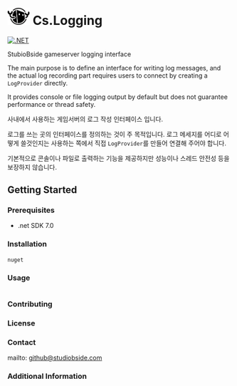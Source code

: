 # <img src="./Document/Images/icon.png" width=50> Cs.Logging

[![.NET](https://github.com/leafbird/Cs.Logging/actions/workflows/dotnet.yml/badge.svg)](https://github.com/leafbird/Cs.Logging/actions/workflows/dotnet.yml)

StubioBside gameserver logging interface

The main purpose is to define an interface for writing log messages, and the actual log recording part requires users to connect by creating a `LogProvider` directly.

It provides console or file logging output by default but does not guarantee performance or thread safety.

사내에서 사용하는 게임서버의 로그 작성 인터페이스 입니다. 

로그를 쓰는 곳의 인터페이스를 정의하는 것이 주 목적입니다. 로그 메세지를 어디로 어떻게 쓸것인지는 사용하는 쪽에서 직접 `LogProvider`를 만들어 연결해 주어야 합니다.

기본적으로 콘솔이나 파일로 출력하는 기능을 제공하지만 성능이나 스레드 안전성 등을 보장하지 않습니다.

## Getting Started

### Prerequisites

- .net SDK 7.0

### Installation

```
nuget  
```

### Usage

```Csharp
```

### Contributing

### License

### Contact

mailto: github@studiobside.com

### Additional Information